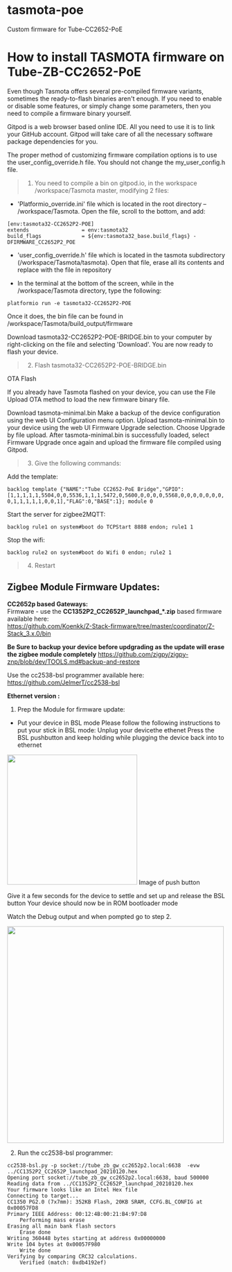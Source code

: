 # tasmota-poe
Custom firmware for Tube-CC2652-PoE

# How to install TASMOTA firmware on Tube-ZB-CC2652-PoE

Even though Tasmota offers several pre-compiled firmware variants, sometimes the ready-to-flash binaries aren't enough. If you need to enable or disable some features, or simply change some parameters, then you need to compile a firmware binary yourself.

Gitpod is a web browser based online IDE. All you need to use it is to link your GitHub account. Gitpod will take care of all the necessary software package dependencies for you.

The proper method of customizing firmware compilation options is to use the user_config_override.h file. You should not change the my_user_config.h file.

> 1. You need to compile a bin on gitpod.io, in the workspace /workspace/Tasmota master, modifying 2 files:

* 'Platformio_override.ini' file which is located in the root directory – /workspace/Tasmota. Open the file, scroll to the bottom, and add:
```
[env:tasmota32-CC2652P2-POE]
extends                 = env:tasmota32
build_flags             = ${env:tasmota32_base.build_flags} -DFIRMWARE_CC2652P2_POE
```


* 'user_config_override.h' file which is located in the tasmota subdirectory (/workspace/Tasmota/tasmota). Open that file, erase all its contents and replace with the file in repository

* In the terminal at the bottom of the screen, while in the /workspace/Tasmota directory, type the following:
```
platformio run -e tasmota32-CC2652P2-POE
```

Once it does, the bin file can be found in /workspace/Tasmota/build_output/firmware

Download tasmota32-CC2652P2-POE-BRIDGE.bin to your computer by right-clicking on the file and selecting 'Download'. You are now ready to flash your device.

> 2. Flash tasmota32-CC2652P2-POE-BRIDGE.bin

OTA Flash

If you already have Tasmota flashed on your device, you can use the File Upload OTA method to load the new firmware binary file.

Download tasmota-minimal.bin
Make a backup of the device configuration using the web UI Configuration menu option.
Upload tasmota-minimal.bin to your device using the web UI Firmware Upgrade selection. Choose Upgrade by file upload.
After tasmota-minimal.bin is successfully loaded, select Firmware Upgrade once again and upload the firmware file compiled using Gitpod.

> 3. Give the following commands: 

Add the template:

```backlog template {"NAME":"Tube CC2652-PoE Bridge","GPIO":[1,1,1,1,1,5504,0,0,5536,1,1,1,5472,0,5600,0,0,0,0,5568,0,0,0,0,0,0,0,0,1,1,1,1,1,0,0,1],"FLAG":0,"BASE":1}; module 0``` 

Start the server for zigbee2MQTT:

```backlog rule1 on system#boot do TCPStart 8888 endon; rule1 1```  

Stop the wifi:

```backlog rule2 on system#boot do Wifi 0 endon; rule2 1``` 

> 4. Restart

## Zigbee Module Firmware Updates:

**CC2652p based Gateways:**  
Firmware - use the **CC1352P2_CC2652P_launchpad_*.zip** based firmware available here:  
https://github.com/Koenkk/Z-Stack-firmware/tree/master/coordinator/Z-Stack_3.x.0/bin

**Be Sure to backup your device before updgrading as the update will erase the zigbee module completely** https://github.com/zigpy/zigpy-znp/blob/dev/TOOLS.md#backup-and-restore

Use the cc2538-bsl programmer available here: https://github.com/JelmerT/cc2538-bsl

**Ethernet version :**
1. Prep the Module for firmware update:

- Put your device in BSL mode
Please follow the following instructions to put your stick in BSL mode:
Unplug your devicethe ethenet
Press the BSL pushbutton and keep holding while plugging the device back into to ethernet
<img src="https://github.com/zagreo-lab/tasmota-poe/raw/main/zigbee.png" width="300">
Image of push button

Give it a few seconds for the device to settle and set up and release the BSL button
Your device should now be in ROM bootloader mode

Watch the Debug output and when pompted go to step 2.

<img src="https://github.com/tube0013/tube_gateways/raw/main/images/cc2652_fw_debuglog.png" width="500">


2. Run the cc2538-bsl programmer:
```
cc2538-bsl.py -p socket://tube_zb_gw_cc2652p2.local:6638  -evw ../CC1352P2_CC2652P_launchpad_20210120.hex
Opening port socket://tube_zb_gw_cc2652p2.local:6638, baud 500000
Reading data from ../CC1352P2_CC2652P_launchpad_20210120.hex
Your firmware looks like an Intel Hex file
Connecting to target...
CC1350 PG2.0 (7x7mm): 352KB Flash, 20KB SRAM, CCFG.BL_CONFIG at 0x00057FD8
Primary IEEE Address: 00:12:4B:00:21:B4:97:D8
    Performing mass erase
Erasing all main bank flash sectors
    Erase done
Writing 360448 bytes starting at address 0x00000000
Write 104 bytes at 0x00057F980
    Write done
Verifying by comparing CRC32 calculations.
    Verified (match: 0xdb4192ef)
```

